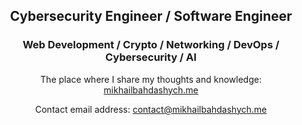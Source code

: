 <h2 align="center">
  Cybersecurity Engineer / Software Engineer
</h2>

<h3 align="center">
  Web Development / Crypto / Networking / DevOps / Cybersecurity / AI
</h3>

<div align="center">
  <p>The place where I share my thoughts and knowledge: <a href="https://mikhailbahdashych.me">mikhailbahdashych.me</a></p>
  <p>Contact email address: <a href="mailto:contact@mikhailbahdashych.me">contact@mikhailbahdashych.me</a></p>
</div>
